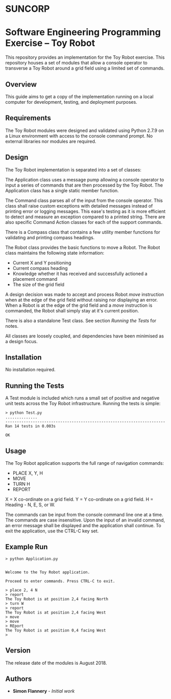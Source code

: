 ﻿# SUNCORP
# Software Engineering Programming Exercise – Toy Robot

This repository provides an implementation for the Toy Robot exercise. This repository houses a set of modules that allow a console operator to transverse a Toy Robot around a grid field using a limited set of commands.

## Overview

This guide aims to get a copy of the implementation running on a local computer for development, testing, and deployment purposes.

## Requirements

The Toy Robot modules were designed and validated using Python 2.7.9 on a Linux environment with access to the console command prompt. No external libraries nor modules are required.

## Design
The Toy Robot implementation is separated into a set of classes:

The Application class uses a message pump allowing a console operator to input a series of commands that are then processed by the Toy Robot. The Application class has a single static member function.

The Command class parses all of the input from the console operator. This class shall raise custom exceptions with detailed messages instead of printing error or logging messages. This ease's testing as it is more efficient to detect and measure an exception compared to a printed string. There are also specific Command Action classes for each of the support commands.

There is a Compass class that contains a few utility member functions for validating and printing compass headings.

The Robot class provides the basic functions to move a Robot. The Robot class maintains the following state information:
* Current X and Y positioning
* Current compass heading
* Knowledge whether it has received and successfully actioned a placement command
* The size of the grid field

A design decision was made to accept and process Robot *move* instruction when at the edge of the grid field without raising nor displaying an error. When a Robot is at the edge of the grid field and a *move* instruction is commanded, the Robot shall simply stay at it's current position.

There is also a standalone Test class. See section *Running the Tests* for notes. 

All classes are loosely coupled, and dependencies have been minimised as a design focus.

## Installation

No installation required.

## Running the Tests
A Test module is included which runs a small set of positive and negative unit tests across the Toy Robot infrastructure. Running the tests is simple:

```
> python Test.py
..............
----------------------------------------------------------------------
Ran 14 tests in 0.003s

OK

```

## Usage
The Toy Robot application supports the full range of navigation commands:
* PLACE X, Y, H
* MOVE
* TURN H
* REPORT

X = X co-ordinate on a grid field.
Y = Y co-ordinate on a grid field.
H = Heading - N, E, S, or W.

The commands can be input from the console command line one at a time. The commands are case insensitive. Upon the input of an invalid command, an error message shall be displayed and the application shall continue. To exit the application, use the CTRL-C key set.

## Example Run
```
> python Application.py


Welcome to the Toy Robot application.

Proceed to enter commands. Press CTRL-C to exit.

> place 2, 4 N
> report
The Toy Robot is at position 2,4 facing North
> turn W
> report
The Toy Robot is at position 2,4 facing West
> move
> move
> REport
The Toy Robot is at position 0,4 facing West
>
```

## Version

The release date of the modules is August 2018.

## Authors

* **Simon Flannery** - *Initial work*
